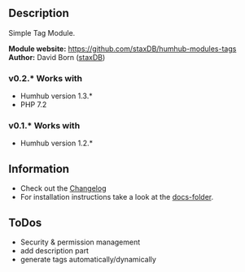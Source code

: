 ## Description
Simple Tag Module.

__Module website:__ <https://github.com/staxDB/humhub-modules-tags>    
__Author:__ David Born ([staxDB](https://github.com/staxDB))

### v0.2.* Works with
- Humhub version 1.3.*
- PHP 7.2

### v0.1.* Works with
- Humhub version 1.2.*


## Information
- Check out the [Changelog](https://github.com/staxDB/humhub-modules-tags/blob/master/docs/CHANGELOG.md)
- For installation instructions take a look at the [docs-folder](https://github.com/staxDB/humhub-modules-tags/blob/master/docs/INSTALL.md).

## ToDos
- Security & permission management
- add description part
- generate tags automatically/dynamically
